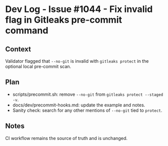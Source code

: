 # Dev Log - Issue #1044 - Fix invalid flag in Gitleaks pre-commit command

## Context
Validator flagged that `--no-git` is invalid with `gitleaks protect` in the optional local pre-commit scan.

## Plan
- scripts/precommit.sh: remove `--no-git` from `gitleaks protect --staged -v`.
- docs/dev/precommit-hooks.md: update the example and notes.
- Sanity check: search for any other mentions of `--no-git` tied to `protect`.

## Notes
CI workflow remains the source of truth and is unchanged.

